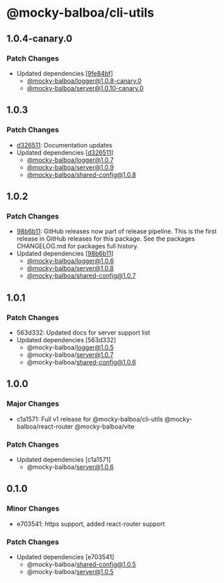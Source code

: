 # @mocky-balboa/cli-utils

## 1.0.4-canary.0

### Patch Changes

- Updated dependencies [[9fe84bf](https://github.com/mocky-balboa/mocky-balboa/commit/9fe84bf2975389fd77a8d213fc936f6ee7f89032)]
  - [@mocky-balboa/logger@1.0.8-canary.0](https://github.com/mocky-balboa/mocky-balboa/releases/tag/%40mocky-balboa%2Flogger%401.0.8-canary.0)
  - [@mocky-balboa/server@1.0.10-canary.0](https://github.com/mocky-balboa/mocky-balboa/releases/tag/%40mocky-balboa%2Fserver%401.0.10-canary.0)

## 1.0.3

### Patch Changes

- [d326511](https://github.com/mocky-balboa/mocky-balboa/commit/d3265110ad1c72af09ef2f85cf543df2d5a5bad2): Documentation updates
- Updated dependencies [[d326511](https://github.com/mocky-balboa/mocky-balboa/commit/d3265110ad1c72af09ef2f85cf543df2d5a5bad2)]
  - [@mocky-balboa/logger@1.0.7](https://github.com/mocky-balboa/mocky-balboa/releases/tag/%40mocky-balboa%2Flogger%401.0.7)
  - [@mocky-balboa/server@1.0.9](https://github.com/mocky-balboa/mocky-balboa/releases/tag/%40mocky-balboa%2Fserver%401.0.9)
  - [@mocky-balboa/shared-config@1.0.8](https://github.com/mocky-balboa/mocky-balboa/releases/tag/%40mocky-balboa%2Fshared-config%401.0.8)

## 1.0.2

### Patch Changes

- [98b6b11](https://github.com/mocky-balboa/mocky-balboa/commit/98b6b113136331eeeda0f21990e62776763585f9): GitHub releases now part of release pipeline. This is the first release in GitHub releases for this package. See the packages CHANGELOG.md for packages full history.
- Updated dependencies [[98b6b11](https://github.com/mocky-balboa/mocky-balboa/commit/98b6b113136331eeeda0f21990e62776763585f9)]
  - [@mocky-balboa/logger@1.0.6](https://github.com/mocky-balboa/mocky-balboa/releases/tag/%40mocky-balboa%2Flogger%401.0.6)
  - [@mocky-balboa/server@1.0.8](https://github.com/mocky-balboa/mocky-balboa/releases/tag/%40mocky-balboa%2Fserver%401.0.8)
  - [@mocky-balboa/shared-config@1.0.7](https://github.com/mocky-balboa/mocky-balboa/releases/tag/%40mocky-balboa%2Fshared-config%401.0.7)

## 1.0.1

### Patch Changes

- 563d332: Updated docs for server support list
- Updated dependencies [563d332]
  - @mocky-balboa/logger@1.0.5
  - @mocky-balboa/server@1.0.7
  - @mocky-balboa/shared-config@1.0.6

## 1.0.0

### Major Changes

- c1a1571: Full v1 release for @mocky-balboa/cli-utils @mocky-balboa/react-router @mocky-balboa/vite

### Patch Changes

- Updated dependencies [c1a1571]
  - @mocky-balboa/server@1.0.6

## 0.1.0

### Minor Changes

- e703541: https support, added react-router support

### Patch Changes

- Updated dependencies [e703541]
  - @mocky-balboa/shared-config@1.0.5
  - @mocky-balboa/server@1.0.5
